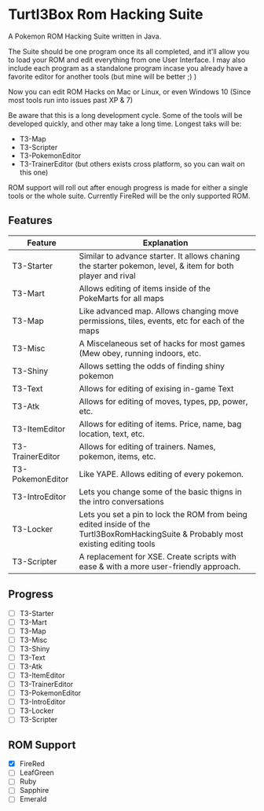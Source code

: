 # Turtl3Box Rom Hacking Suite
A Pokemon ROM Hacking Suite written in Java.

The Suite should be one program once its all completed, and it'll allow you to load your ROM and edit everything from one User Interface. I may also include each program as a standalone program incase you already have a favorite editor for another tools (but mine will be better ;) )

Now you can edit ROM Hacks on Mac or Linux, or even Windows 10 (Since most tools run into issues past XP & 7)

Be aware that this is a long development cycle. Some of the tools will be developed quickly, and other may take a long time.
Longest taks will be:
  - T3-Map
  - T3-Scripter
  - T3-PokemonEditor
  - T3-TrainerEditor (but others exists cross platform, so you can wait on this one)

ROM support will roll out after enough progress is made for either a single tools or the whole suite. Currently FireRed will be the only supported ROM.



## Features

| Feature | Explanation |
|---------|-------------|
| T3-Starter | Similar to advance starter. It allows chaning the starter pokemon, level, & item for both player and rival |
| T3-Mart | Allows editing of items inside of the PokeMarts for all maps |
| T3-Map | Like advanced map. Allows changing move permissions, tiles, events, etc for each of the maps |
| T3-Misc| A Miscelaneous set of hacks for most games (Mew obey, running indoors, etc.|
| T3-Shiny | Allows setting the odds of finding shiny pokemon |
| T3-Text| Allows for editing of exising in-game Text|
| T3-Atk | Allows for editing of moves, types, pp, power, etc. |
| T3-ItemEditor | Allows for editing of items. Price, name, bag location, text, etc.|
| T3-TrainerEditor | Allows for editing of trainers. Names, pokemon, items, etc. |
| T3-PokemonEditor | Like YAPE. Allows editing of every pokemon. |
| T3-IntroEditor | Lets you change some of the basic thigns in the intro conversations |
| T3-Locker | Lets you set a pin to lock the ROM from being edited inside of the Turtl3BoxRomHackingSuite & Probably most existing editing tools |
| T3-Scripter | A replacement for XSE. Create scripts with ease & with a more user-friendly approach. |

## Progress

- [ ] T3-Starter
- [ ] T3-Mart
- [ ] T3-Map
- [ ] T3-Misc
- [ ] T3-Shiny
- [ ] T3-Text
- [ ] T3-Atk
- [ ] T3-ItemEditor
- [ ] T3-TrainerEditor
- [ ] T3-PokemonEditor
- [ ] T3-IntroEditor
- [ ] T3-Locker
- [ ] T3-Scripter

## ROM Support
- [X] FireRed
- [ ] LeafGreen
- [ ] Ruby
- [ ] Sapphire
- [ ] Emerald
